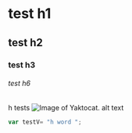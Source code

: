 # test  h1
## test  h2
### test  h3
###### test  h6
h tests
![Image of Yaktocat. alt text](https://octodex.github.com/images/yaktocat.png)

```javascript
var testV= "h word ";
```
